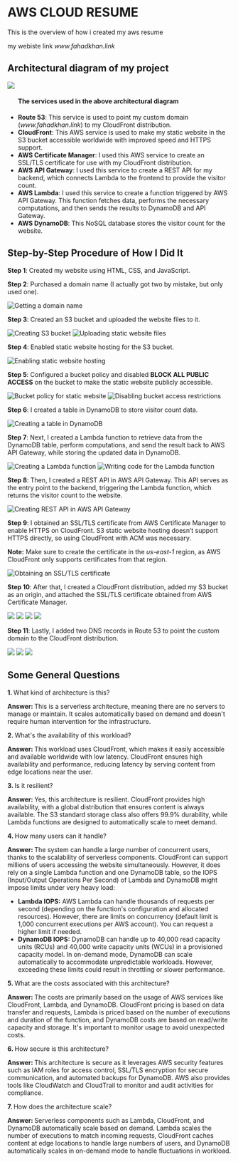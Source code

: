 <h1>AWS CLOUD RESUME</h1>
<p>This is the overview of how i created my aws resume</p>
<p>my webiste link <em>www.fahadkhan.link</em></p>

<h2>Architectural diagram of my project</h2>
<img src="My-resume-code\my-resume-website-documentation\architectural diagram\diagram.png">
<ul><h4>The services used in the above architectural diagram</h4>
    <li><strong>Route 53</strong>: This service is used to point my custom domain (<em>www.fahadkhan.link</em>) to my CloudFront distribution.</li>
    <li><strong>CloudFront</strong>: This AWS service is used to make my static website in the S3 bucket accessible worldwide with improved speed and HTTPS support.</li>
    <li><strong>AWS Certificate Manager</strong>: I used this AWS service to create an SSL/TLS certificate for use with my CloudFront distribution.</li>
    <li><strong>AWS API Gateway</strong>: I used this service to create a REST API for my backend, which connects Lambda to the frontend to provide the visitor count.</li>
    <li><strong>AWS Lambda</strong>: I used this service to create a function triggered by AWS API Gateway. This function fetches data, performs the necessary computations, and then sends the results to DynamoDB and API Gateway.</li>
    <li><strong>AWS DynamoDB</strong>: This NoSQL database stores the visitor count for the website.</li>
</ul>

<h2>Step-by-Step Procedure of How I Did It</h2>
<p><strong>Step 1</strong>: Created my website using HTML, CSS, and JavaScript.</p>

<p><strong>Step 2</strong>: Purchased a domain name (I actually got two by mistake, but only used one).</p>
<img src="My-resume-code/my-resume-website-documentation/route53/get-yourself-some-domain-name.jpg" alt="Getting a domain name">

<p><strong>Step 3</strong>: Created an S3 bucket and uploaded the website files to it.</p>
<img src="My-resume-code/my-resume-website-documentation/s3/create-bucket-1.jpg" alt="Creating S3 bucket">
<img src="My-resume-code/my-resume-website-documentation/s3/upload-static-website.jpg" alt="Uploading static website files">

<p><strong>Step 4</strong>: Enabled static website hosting for the S3 bucket.</p>
<img src="My-resume-code/my-resume-website-documentation/s3/enable-static-websit-hosting.jpg" alt="Enabling static website hosting">

<p><strong>Step 5</strong>: Configured a bucket policy and disabled <strong>BLOCK ALL PUBLIC ACCESS</strong> on the bucket to make the static website publicly accessible.</p>
<img src="My-resume-code/my-resume-website-documentation/s3/bucket-policy-for-static-website.jpg" alt="Bucket policy for static website">
<img src="My-resume-code/my-resume-website-documentation/s3/bucket-access-off-1.jpg" alt="Disabling bucket access restrictions">

<p><strong>Step 6</strong>: I created a table in DynamoDB to store visitor count data.</p>
<img src="My-resume-code/my-resume-website-documentation/dynamo DB/create-dynamo-db-table.jpg" alt="Creating a table in DynamoDB">

<p><strong>Step 7</strong>: Next, I created a Lambda function to retrieve data from the DynamoDB table, perform computations, and send the result back to AWS API Gateway, while storing the updated data in DynamoDB.</p>
<img src="My-resume-code/my-resume-website-documentation/lambda/create-lambda.jpg" alt="Creating a Lambda function">
<img src="My-resume-code\my-resume-website-documentation\lambda\write lambda function.jpg" alt="Writing code for the Lambda function">

<p><strong>Step 8</strong>: Then, I created a REST API in AWS API Gateway. This API serves as the entry point to the backend, triggering the Lambda function, which returns the visitor count to the website.</p>
<img src="My-resume-code/my-resume-website-documentation/api gateway/create-REST-api-which-triggers-lambda.jpg" alt="Creating REST API in AWS API Gateway">

<p><strong>Step 9</strong>: I obtained an SSL/TLS certificate from AWS Certificate Manager to enable HTTPS on CloudFront. S3 static website hosting doesn’t support HTTPS directly, so using CloudFront with ACM was necessary.</p>
<p><strong>Note:</strong> Make sure to create the certificate in the <em>us-east-1</em> region, as AWS CloudFront only supports certificates from that region.</p>
<img src="My-resume-code/my-resume-website-documentation/aws certificate manager/create-a-public-ssl-tsl-certificate-to-use-with-cloudfront-1.jpg" alt="Obtaining an SSL/TLS certificate">

<p><strong>Step 10</strong>: After that, I created a CloudFront distribution, added my S3 bucket as an origin, and attached the SSL/TLS certificate obtained from AWS Certificate Manager.</p>
<img src="My-resume-code\my-resume-website-documentation\cloud front\create-cloudfront-distribution-1-choose-bucket-endpoint.jpg">
<img src="My-resume-code\my-resume-website-documentation\cloud front\create-cloudfront-distribution-2-change-viewer-protocol-to-http-to-https-.jpg">
<img src="My-resume-code\my-resume-website-documentation\cloud front\create-cloudfront-distribution-3-choose-aws-certificate-manager-created-certificate.jpg">
<img src="My-resume-code\my-resume-website-documentation\cloud front\create-cloudfront-distribution-4-choose-index html as default root obj.jpg">

<p><strong>Step 11</strong>: Lastly, I added two DNS records in Route 53 to point the custom domain to the CloudFront distribution.</p>
<img src="My-resume-code\my-resume-website-documentation\aws certificate manager\add-both-records.jpg">
<img src="My-resume-code\my-resume-website-documentation\route53\add-route-to-your-cloud-formation-for-root-domain.jpg">
<img src="My-resume-code\my-resume-website-documentation\route53\add-route-to-your-cloud-formation-for-subdomain.jpg">

<h2>Some General Questions</h2>

<p><strong>1. </strong>What kind of architecture is this?</p>
<p><strong>Answer: </strong>This is a serverless architecture, meaning there are no servers to manage or maintain. It scales automatically based on demand and doesn't require human intervention for the infrastructure.</p>

<p><strong>2. </strong>What's the availability of this workload?</p>
<p><strong>Answer: </strong>This workload uses CloudFront, which makes it easily accessible and available worldwide with low latency. CloudFront ensures high availability and performance, reducing latency by serving content from edge locations near the user.</p>

<p><strong>3. </strong>Is it resilient?</p>
<p><strong>Answer: </strong>Yes, this architecture is resilient. CloudFront provides high availability, with a global distribution that ensures content is always available. The S3 standard storage class also offers 99.9% durability, while Lambda functions are designed to automatically scale to meet demand.</p>

<p><strong>4. </strong>How many users can it handle?</p>
<p><strong>Answer: </strong>The system can handle a large number of concurrent users, thanks to the scalability of serverless components. CloudFront can support millions of users accessing the website simultaneously. However, it does rely on a single Lambda function and one DynamoDB table, so the IOPS (Input/Output Operations Per Second) of Lambda and DynamoDB might impose limits under very heavy load:</p>
<ul>
  <li><strong>Lambda IOPS:</strong> AWS Lambda can handle thousands of requests per second (depending on the function's configuration and allocated resources). However, there are limits on concurrency (default limit is 1,000 concurrent executions per AWS account). You can request a higher limit if needed.</li>
  <li><strong>DynamoDB IOPS:</strong> DynamoDB can handle up to 40,000 read capacity units (RCUs) and 40,000 write capacity units (WCUs) in a provisioned capacity model. In on-demand mode, DynamoDB can scale automatically to accommodate unpredictable workloads. However, exceeding these limits could result in throttling or slower performance.</li>
</ul>

<p><strong>5. </strong>What are the costs associated with this architecture?</p>
<p><strong>Answer: </strong>The costs are primarily based on the usage of AWS services like CloudFront, Lambda, and DynamoDB. CloudFront pricing is based on data transfer and requests, Lambda is priced based on the number of executions and duration of the function, and DynamoDB costs are based on read/write capacity and storage. It's important to monitor usage to avoid unexpected costs.</p>

<p><strong>6. </strong>How secure is this architecture?</p>
<p><strong>Answer: </strong>This architecture is secure as it leverages AWS security features such as IAM roles for access control, SSL/TLS encryption for secure communication, and automated backups for DynamoDB. AWS also provides tools like CloudWatch and CloudTrail to monitor and audit activities for compliance.</p>

<p><strong>7. </strong>How does the architecture scale?</p>
<p><strong>Answer: </strong>Serverless components such as Lambda, CloudFront, and DynamoDB automatically scale based on demand. Lambda scales the number of executions to match incoming requests, CloudFront caches content at edge locations to handle large numbers of users, and DynamoDB automatically scales in on-demand mode to handle fluctuations in workload.</p>
